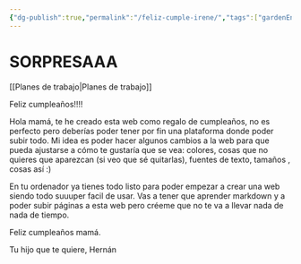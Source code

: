 ```yaml
---
{"dg-publish":true,"permalink":"/feliz-cumple-irene/","tags":["gardenEntry"]}
---
```



# SORPRESAAA 

[[Planes de trabajo\|Planes de trabajo]]

Feliz cumpleaños!!!!

Hola mamá, te he creado esta web como regalo de cumpleaños, no es perfecto pero deberías poder tener por fin una plataforma donde poder subir todo. Mi idea es poder hacer algunos cambios a la web para que pueda ajustarse a cómo te gustaría que se vea: colores, cosas que no quieres que aparezcan (si veo que sé quitarlas), fuentes de texto, tamaños , cosas así :) 

En tu ordenador ya tienes todo listo para poder empezar a crear una web siendo todo suuuper facil de usar. Vas a tener que aprender markdown y a poder subir páginas a esta web pero créeme que no te va a llevar nada de nada de tiempo.

Feliz cumpleaños mamá.

Tu hijo que te quiere,
Hernán